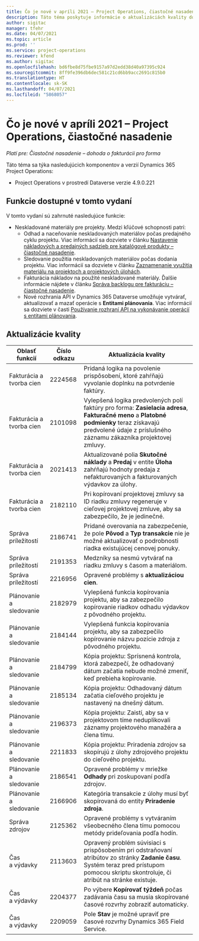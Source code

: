 ```yaml
---
title: Čo je nové v apríli 2021 – Project Operations, čiastočné nasadenie
description: Táto téma poskytuje informácie o aktualizáciách kvality dostupných vo vydaní Project Operations, čiastočné nasadenie, z apríla 2021.
author: sigitac
manager: tfehr
ms.date: 04/07/2021
ms.topic: article
ms.prod: ''
ms.service: project-operations
ms.reviewer: kfend
ms.author: sigitac
ms.openlocfilehash: bd6fbe8d75fbe9157a97d2edd38d40a97395c924
ms.sourcegitcommit: 8ff9fe396db6dec581c21cd6bb9acc2691c815b0
ms.translationtype: HT
ms.contentlocale: sk-SK
ms.lasthandoff: 04/07/2021
ms.locfileid: "5868057"
---
```

# <a name="whats-new-april-2021---project-operations-lite-deployment"></a>Čo je nové v apríli 2021 – Project Operations, čiastočné nasadenie

_Platí pre: Čiastočné nasadenie – dohoda o fakturácii pro forma_

Táto téma sa týka nasledujúcich komponentov a verzií Dynamics 365 Project Operations:

  - Project Operations v prostredí Dataverse verzie 4.9.0.221 

## <a name="features-included-in-this-release"></a>Funkcie dostupné v tomto vydaní

V tomto vydaní sú zahrnuté nasledujúce funkcie:

- Neskladované materiály pre projekty. Medzi kľúčové schopnosti patrí:
  - Odhad a naceňovanie neskladovaných materiálov počas predajného cyklu projektu. Viac informácií sa dozviete v článku [Nastavenie nákladových a predajných sadzieb pre katalógové produkty – čiastočné nasadenie](../pricing-costing/set-up-cost-sales-rates-catalog-products.md).
  - Sledovanie použitia neskladovaných materiálov počas dodania projektu. Viac informácií sa dozviete v článku [Zaznamenanie využitia materiálu na projektoch a projektových úlohách](../../material/material-usage-log.md).
  - Fakturácia nákladov na použité neskladované materiály. Ďalšie informácie nájdete v článku [Správa backlogu pre fakturáciu – čiastočné nasadenie](../proforma-invoicing/manage-billing-backlog-sales.md#product-billing-backlog).
  - Nové rozhrania API v Dynamics 365 Dataverse umožňuje vytvárať, aktualizovať a mazať operácie s **Entitami plánovania**. Viac informácií sa dozviete v časti [Používanie rozhraní API na vykonávanie operácií s entitami plánovania](../../project-management/schedule-api-preview.md).

## <a name="quality-updates"></a>Aktualizácie kvality

| **Oblasť funkcií** | **Číslo odkazu** | **Aktualizácia kvality** |
| --- | --- | --- |
| Fakturácia a tvorba cien | 2224568 | Pridaná logika na povolenie prispôsobení, ktoré zahŕňajú vyvolanie doplnku na potvrdenie faktúry. |
| Fakturácia a tvorba cien | 2101098 | Vylepšená logika predvolených polí faktúry pro forma: **Zasielacia adresa**, **Fakturačné meno** a **Platobné podmienky** teraz získavajú predvolené údaje z príslušného záznamu zákazníka projektovej zmluvy. |
| Fakturácia a tvorba cien | 2021413 | Aktualizované polia **Skutočné náklady** a **Predaj** v entite **Úloha** zahŕňajú hodnoty predaja z nefakturovaných a fakturovaných výdavkov za úlohy. |
| Fakturácia a tvorba cien | 2182110 | Pri kopírovaní projektovej zmluvy sa ID riadku zmluvy regeneruje v cieľovej projektovej zmluve, aby sa zabezpečilo, že je jedinečné. |
| Správa príležitostí | 2186741 | Pridané overovania na zabezpečenie, že pole **Pôvod** a **Typ transakcie** nie je možné aktualizovať o podrobnosti riadka existujúcej cenovej ponuky. |
| Správa príležitostí | 2191353 | Medzníky sa nesmú vytvárať na riadku zmluvy s časom a materiálom. |
| Správa príležitostí | 2216956 | Opravené problémy s **aktualizáciou cien**. |
| Plánovanie a sledovanie | 2182979 | Vylepšená funkcia kopírovania projektu, aby sa zabezpečilo kopírovanie riadkov odhadu výdavkov z pôvodného projektu. |
| Plánovanie a sledovanie | 2184144 | Vylepšená funkcia kopírovania projektu, aby sa zabezpečilo kopírovanie názvu pozície zdroja z pôvodného projektu. |
| Plánovanie a sledovanie | 2184799 | Kópia projektu: Sprísnená kontrola, ktorá zabezpečí, že odhadovaný dátum začatia nebude možné zmeniť, keď prebieha kopírovanie. |
| Plánovanie a sledovanie | 2185134 | Kópia projektu: Odhadovaný dátum začatia cieľového projektu je nastavený na dnešný dátum. |
| Plánovanie a sledovanie | 2196373 | Kópia projektu: Zaistí, aby sa v projektovom tíme neduplikovali záznamy projektového manažéra a člena tímu. |
| Plánovanie a sledovanie | 2211833 | Kópia projektu: Priradenia zdrojov sa skopírujú z úlohy zdrojového projektu do cieľového projektu. |
| Plánovanie a sledovanie | 2186541 | Opravené problémy v mriežke **Odhady** pri zoskupovaní podľa zdrojov. |
| Plánovanie a sledovanie | 2166906 | Kategória transakcie z úlohy musí byť skopírovaná do entity **Priradenie zdroja**. |
| Správa zdrojov | 2125362 | Opravené problémy s vytváraním všeobecného člena tímu pomocou metódy prideľovania podľa hodín. |
| Čas a výdavky | 2113603 | Opravený problém súvisiaci s prispôsobením pri odstraňovaní atribútov zo stránky **Zadanie času**. Systém teraz pred prístupom pomocou skriptu skontroluje, či atribút na stránke existuje. |
| Čas a výdavky | 2204377 | Po výbere **Kopírovať týždeň** počas zadávania času sa musia skopírované časové rozvrhy zobraziť automaticky. |
| Čas a výdavky | 2209059 | Pole **Stav** je možné upraviť pre časové rozvrhy Dynamics 365 Field Service. |
